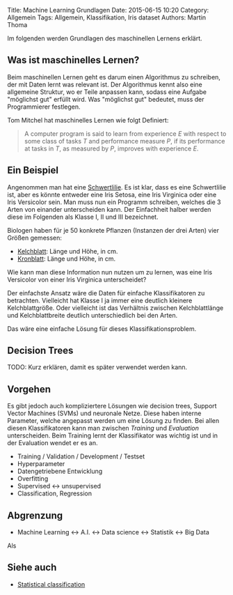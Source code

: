 Title: Machine Learning Grundlagen
Date: 2015-06-15 10:20
Category: Allgemein
Tags: Allgemein, Klassifikation, Iris dataset
Authors: Martin Thoma

Im folgenden werden Grundlagen des maschinellen Lernens erklärt.


## Was ist maschinelles Lernen?

Beim maschinellen Lernen geht es darum einen Algorithmus zu schreiben, der mit
Daten lernt was relevant ist. Der Algorithmus kennt also eine allgemeine
Struktur, wo er Teile anpassen kann, sodass eine Aufgabe "möglichst gut"
erfüllt wird. Was "möglichst gut" bedeutet, muss der Programmierer festlegen.

Tom Mitchel hat maschinelles Lernen wie folgt Definiert:

> A computer program is said to learn from experience $E$ with respect to some
> class of tasks $T$ and performance measure $P$, if its performance at tasks
> in $T$, as measured by $P$, improves with experience $E$.


## Ein Beispiel

Angenommen man hat eine [Schwertlilie](https://de.wikipedia.org/wiki/Schwertlilien).
Es ist klar, dass es eine Schwertlilie ist, aber es könnte entweder eine
Iris Setosa, eine Iris Virginica oder eine Iris Versicolor sein. Man muss nun
ein Programm schreiben, welches die 3 Arten von einander unterscheiden kann.
Der Einfachheit halber werden diese im Folgenden als Klasse I, II und III
bezeichnet.

Biologen haben für je 50 konkrete Pflanzen (Instanzen der drei Arten) vier
Größen gemessen:

* [Kelchblatt](https://de.wikipedia.org/wiki/Kelchblatt): Länge und Höhe, in cm.
* [Kronblatt](https://de.wikipedia.org/wiki/Kronblatt): Länge und Höhe, in cm.

Wie kann man diese Information nun nutzen um zu lernen, was eine Iris
Versicolor von einer Iris Virginica unterscheidet?

Der einfachste Ansatz wäre die Daten für einfache Klassifikatoren zu
betrachten. Vielleicht hat Klasse I ja immer eine deutlich kleinere
Kelchblattgröße. Oder vielleicht ist das Verhältnis zwischen Kelchblattlänge
und Kelchblattbreite deutlich unterschiedlich bei den Arten.

Das wäre eine einfache Lösung für dieses Klassifikationsproblem.

<!-- ## Klassifikatoren vergleichen

Natürlich gibt es viele weitere Möglichkeiten das Klassifikationsproblem zu
lösen. Und wir wollen die beste finden. Aber was ist die beste Möglichkeit?
Dafür muss man eine Fehlerfunktion haben.  -->

## Decision Trees

TODO: Kurz erklären, damit es später verwendet werden kann.


## Vorgehen

Es gibt jedoch auch kompliziertere Lösungen wie decision trees, Support Vector
Machines (SVMs) und neuronale Netze. Diese haben interne Parameter, welche
angepasst werden um eine Lösung zu finden. Bei allen diesen Klassifikatoren
kann man zwischen *Training* und *Evaluation* unterscheiden. Beim Training
lernt der Klassifikator was wichtig ist und in der Evaluation wendet er es an.

* Training / Validation / Development / Testset
* Hyperparameter
* Datengetriebene Entwicklung
* Overfitting
* Supervised <-> unsupervised
* Classification, Regression

## Abgrenzung

* Machine Learning <-> A.I. <-> Data science <-> Statistik <-> Big Data

Als 

## Siehe auch

* [Statistical classification](https://en.wikipedia.org/wiki/Statistical_classification)